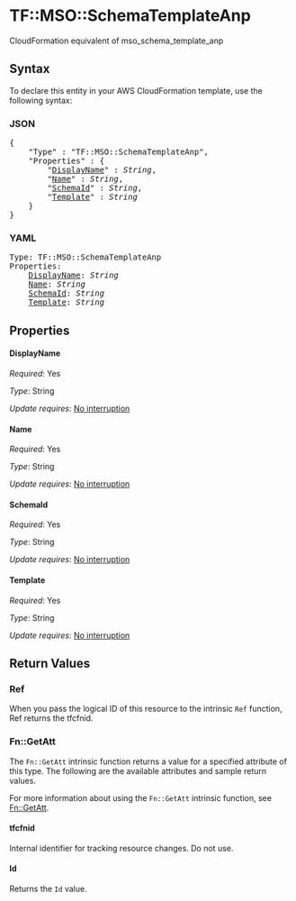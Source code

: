 # TF::MSO::SchemaTemplateAnp

CloudFormation equivalent of mso_schema_template_anp

## Syntax

To declare this entity in your AWS CloudFormation template, use the following syntax:

### JSON

<pre>
{
    "Type" : "TF::MSO::SchemaTemplateAnp",
    "Properties" : {
        "<a href="#displayname" title="DisplayName">DisplayName</a>" : <i>String</i>,
        "<a href="#name" title="Name">Name</a>" : <i>String</i>,
        "<a href="#schemaid" title="SchemaId">SchemaId</a>" : <i>String</i>,
        "<a href="#template" title="Template">Template</a>" : <i>String</i>
    }
}
</pre>

### YAML

<pre>
Type: TF::MSO::SchemaTemplateAnp
Properties:
    <a href="#displayname" title="DisplayName">DisplayName</a>: <i>String</i>
    <a href="#name" title="Name">Name</a>: <i>String</i>
    <a href="#schemaid" title="SchemaId">SchemaId</a>: <i>String</i>
    <a href="#template" title="Template">Template</a>: <i>String</i>
</pre>

## Properties

#### DisplayName

_Required_: Yes

_Type_: String

_Update requires_: [No interruption](https://docs.aws.amazon.com/AWSCloudFormation/latest/UserGuide/using-cfn-updating-stacks-update-behaviors.html#update-no-interrupt)

#### Name

_Required_: Yes

_Type_: String

_Update requires_: [No interruption](https://docs.aws.amazon.com/AWSCloudFormation/latest/UserGuide/using-cfn-updating-stacks-update-behaviors.html#update-no-interrupt)

#### SchemaId

_Required_: Yes

_Type_: String

_Update requires_: [No interruption](https://docs.aws.amazon.com/AWSCloudFormation/latest/UserGuide/using-cfn-updating-stacks-update-behaviors.html#update-no-interrupt)

#### Template

_Required_: Yes

_Type_: String

_Update requires_: [No interruption](https://docs.aws.amazon.com/AWSCloudFormation/latest/UserGuide/using-cfn-updating-stacks-update-behaviors.html#update-no-interrupt)

## Return Values

### Ref

When you pass the logical ID of this resource to the intrinsic `Ref` function, Ref returns the tfcfnid.

### Fn::GetAtt

The `Fn::GetAtt` intrinsic function returns a value for a specified attribute of this type. The following are the available attributes and sample return values.

For more information about using the `Fn::GetAtt` intrinsic function, see [Fn::GetAtt](https://docs.aws.amazon.com/AWSCloudFormation/latest/UserGuide/intrinsic-function-reference-getatt.html).

#### tfcfnid

Internal identifier for tracking resource changes. Do not use.

#### Id

Returns the <code>Id</code> value.

